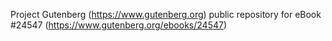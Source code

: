 Project Gutenberg (https://www.gutenberg.org) public repository for eBook #24547 (https://www.gutenberg.org/ebooks/24547)
